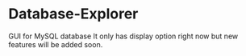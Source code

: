 # Database-Explorer
GUI for MySQL database
It only has display option right now but new features will be added soon.
